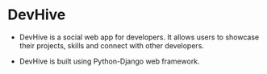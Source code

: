 # DevHive

- DevHive is a social web app for developers. It allows users to showcase their projects, skills and connect with other developers.

- DevHive is built using Python-Django web framework.
